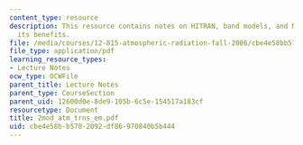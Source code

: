 ```yaml
---
content_type: resource
description: This resource contains notes on HITRAN, band models, and MODTRAN and
  its benefits.
file: /media/courses/12-815-atmospheric-radiation-fall-2006/cbe4e58bb5702092df86970840b5b444_2mod_atm_trns_em.pdf
file_type: application/pdf
learning_resource_types:
- Lecture Notes
ocw_type: OCWFile
parent_title: Lecture Notes
parent_type: CourseSection
parent_uid: 12600d0e-8de9-105b-6c5e-154517a183cf
resourcetype: Document
title: 2mod_atm_trns_em.pdf
uid: cbe4e58b-b570-2092-df86-970840b5b444
---
```


